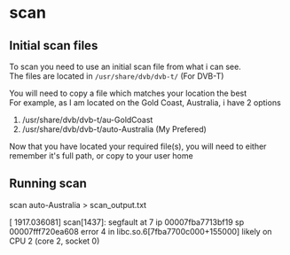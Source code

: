 # scan

## Initial scan files
To scan you need to use an initial scan file from what i can see. <br>
The files are located in ```/usr/share/dvb/dvb-t/```  (For DVB-T)

You will need to copy a file which matches your location the best<br>
For example, as I am located on the Gold Coast, Australia, i have 2 options
1. /usr/share/dvb/dvb-t/au-GoldCoast<br>
2. /usr/share/dvb/dvb-t/auto-Australia (My Prefered)

Now that you have located your required file(s), you will need to either remember it's full path, or copy to your user home

## Running scan




scan auto-Australia > scan_output.txt



[ 1917.036081] scan[1437]: segfault at 7 ip 00007fba7713bf19 sp 00007fff720ea608 error 4 in libc.so.6[7fba7700c000+155000] likely on CPU 2 (core 2, socket 0)
